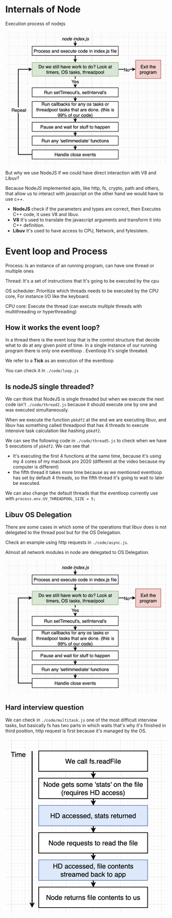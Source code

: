 # Internals of Node

Execution process of nodejs

![Internal modules Nodejs](./images/eventloopprocess.png)

But why we use NodeJS if we could have direct interaction with V8 and Libuv?

Because NodeJS implemented apis, like http, fs, crypto, path and others, that allow us to interact with  javascript on the other hand we would have to use c++.

- **NodeJS** check if the parameters and types are correct, then Executes C++ code, it uses V8 and libuv.
- **V8** It's used to translate the javascript arguments and transform it into C++ definition.
- **Libuv** It's used to have access to CPU, Network, and fylesistem.


# Event loop and Process

Process: Is an instance of an running program, can have one thread or multiple ones

Thread: It's a set of instructions that It's going to be executed by the cpu

OS scheduler: Prioritize which threads needs to be executed by the CPU core, For instance I/O like the keyboard.

CPU core: Execute the thread (can execute multiple threads with multithreading or hyperthreading)

## How it works the event loop?

In a thread there is the event loop that is the control structure that decide what to do at any given point of time. In a single instance of our running program there is only one eventloop .
Eventloop It's single threated.

We refer to a **Tick** as an execution of the eventloop

You can check it in `./code/loop.js`

## Is nodeJS single threaded?

We can think that NodeJS is single threaded but when we execute the next code isn't `./code/thread2.js` because it should execute one by one and was executed simultaneously.

When we execute the function `pbkdf2` at the end we are executing libuv, and libuv has something called threadpool that has 4 threads to execute intensive task calculation like hashing `pbkdf2`.

We can see the following code in `./code/thread5.js` to check when we have 5 executions of `pbkdf2`.
We can see that 

- It's executing the first 4 functions at the same time, because it's using my 4 cores of my macbook pro 2020 (different at the video because my computer is different)
- the fifth thread it takes more time because as we mentioned eventloop has set by default 4 threads, so the fifth thread it's going to wait to later be executed.

We can also change the default threads that the eventloop currently use with `process.env.UV_THREADPOOL_SIZE = 5;`

## Libuv OS Delegation

There are some cases in which some of the operations that libuv does is not delegated to the thread pool but for the OS Delegation.

Check an example using http requests in `./code/async.js`.

Almost all network modules in node are delegated to OS Delegation.

![Eventloop Process](./images/eventloopprocess.png)

## Hard interview question

We can check in `./code/multitask.js` one of the most difficult interview tasks, but basically fs has two parts in which waits that's why it's finished in third position, http request is first because it's managed by the OS.

![Diagram FS Process](./images/fsprocess.png)